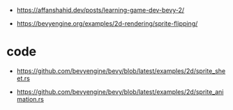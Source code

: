 - https://affanshahid.dev/posts/learning-game-dev-bevy-2/

- https://bevyengine.org/examples/2d-rendering/sprite-flipping/


# code

- https://github.com/bevyengine/bevy/blob/latest/examples/2d/sprite_sheet.rs

- https://github.com/bevyengine/bevy/blob/latest/examples/2d/sprite_animation.rs
